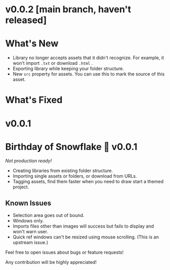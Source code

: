 # v0.0.2 [main branch, haven't released]

# What's New

- Library no longer accepts assets that it didn't recognize. For example, it won't import `.txt` or download `.html` .
- Exporting library while keeping your folder structure.
- New `src` property for assets. You can use this to mark the source of this asset.

# What's Fixed

# v0.0.1

# Birthday of Snowflake 🎉 v0.0.1

*Not production ready!*

- Creating libraries from existing folder structure.
- Importing single assets or folders, or download from URLs.
- Tagging assets, find them faster when you need to draw start a themed project.

## Known Issues

- Selection area goes out of bound.
- Windows only.
- Imports files other than images will success but fails to display and won't warn user.
- Quick ref windows can't be resized using mouse scrolling. (This is an upstream issue.)

Feel free to open issues about bugs or feature requests!

Any contribution will be highly appreciated!
